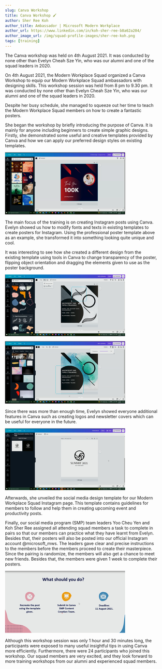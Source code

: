 ```yaml
---
slug: Canva Workshop
title: Canva Workshop 🖌️
author: Sher Ree Koh
author_title: Ambassador | Microsoft Modern Workplace
author_url: https://www.linkedin.com/in/koh-sher-ree-b8a62a204/
author_image_url: /img/squad-profile-images/sher-ree-koh.png
tags: [training]
---
```


The Canva workshop was held on 4th August 2021. It was conducted by none other than Evelyn Cheah Sze Yin, who was our alumni and one of the squad leaders in 2020.

<!--truncate-->

On 4th August 2021, the Modern Workplace Squad organized a Canva Workshop to equip our Modern Workplace Squad ambassadors with designing skills. This workshop session was held from 8 pm to 9.30 pm. It was conducted by none other than Evelyn Cheah Sze Yin, who was our alumni and one of the squad leaders in 2020.

Despite her busy schedule, she managed to  squeeze out her time to teach the Modern Workplace Squad members on how to create a fantastic posters.

She began the workshop by briefly introducing the purpose of Canva. It is mainly for anyone including beginners to create simple graphic designs. Firstly, she demonstrated some useful and creative templates provided by Canva and how we can apply our preferred design styles on existing templates. 

![Useful and creative templates](img/canva-workshop/canva-workshop-1.png)

The main focus of the training is on creating Instagram posts using Canva. Evelyn showed us how to modify fonts and texts in existing templates to create posters for Instagram. Using the professional poster template above as an example, she transformed it into something looking quite unique and cool.

It was interesting to see how she created a different design from the existing template using tools in Canva to change transparency of the poster, flipping object orientation and dragging the elements given to use as the poster background.  

![Designing poster](img/canva-workshop/canva-workshop-2.png)

![Keep designing poster](img/canva-workshop/canva-workshop-3.png)

Since there was more than enough time, Evelyn showed everyone additional features in Canva such as creating logos and newsletter covers which can be useful for everyone in the future.

![Designing poster](img/canva-workshop/canva-workshop-4.png)

Afterwards, she unveiled the social media design template for our Modern Workplace Squad Instagram page. This template contains guidelines for members to follow and help them in creating upcoming event and productivity posts.  

Finally, our social media program (SMP) team leaders Yoo Cheu Yen and Koh Sher Ree assigned all attending squad members a task to complete in pairs so that our members can practice what they have learnt from Evelyn. Besides that, their posters will also be posted into our official Instagram account @microsoft_mws. The leaders gave clear and precise instructions to the members before the members proceed to create their masterpiece. Since the pairing is randomize, the members will also get a chance to meet new friends. Besides that, the members were given 1 week to complete their posters.

![Designing poster](img/canva-workshop/canva-workshop-5.png)

Although this workshop session was only 1 hour and 30 minutes long, the participants were exposed to many useful insightful tips in using Canva more efficiently. Furthermore, there were 24 participants who joined this workshop. Our squad members are very excited, and they look forward to more training workshops from our alumni and experienced squad members.
